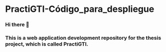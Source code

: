 # PractiGTI-Código_para_despliegue

### Hi there 👋
### This is a web application development repository for the thesis project, which is called PractiGTI.

<!--
**PractiGTI/PractiGTI** is a ✨ _special_ ✨ repository because its `README.md` (this file) appears on your GitHub profile.

Here are some ideas to get you started:

- 🔭 I’m currently working on ...
- 🌱 I’m currently learning ...
- 👯 I’m looking to collaborate on ...
- 🤔 I’m looking for help with ...
- 💬 Ask me about ...
- 📫 How to reach me: ...
- 😄 Pronouns: ...
- ⚡ Fun fact: ...
-->
